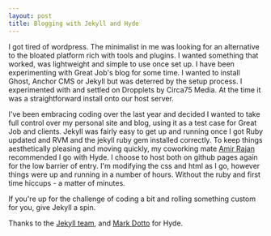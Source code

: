 ```yaml
---
layout: post
title: Blogging with Jekyll and Hyde
---
```


I got tired of wordpress.  The minimalist in me was looking for an alternative to the bloated platform rich with tools and plugins.  I wanted something that worked, was lightweight and simple to use once set up.  I have been experimenting with Great Job's blog for some time.  I wanted to install Ghost, Anchor CMS or Jekyll but was deterred by the setup process.  I experimented with and settled on Dropplets by Circa75 Media.  At the time it was a straightforward install onto our host server.

I've been embracing coding over the last year and decided I wanted to take full control over my personal site and blog, using it as a test case for Great Job and clients.  Jekyll was fairly easy to get up and running once I got Ruby updated and RVM and the jekyll ruby gem installed correctly.  To keep things aesthetically pleasing and moving quickly, my coworking mate <a href="http://www.amirrajan.net">Amir Rajan</a> recommended I go with Hyde.  I choose to host both on github pages again for the low barrier of entry.  I'm modifying the css and html as I go, however things were up and running in a number of hours.  Without the ruby and first time hiccups - a matter of minutes.

If you're up for the challenge of coding a bit and rolling something custom for you, give Jekyll a spin.

Thanks to the <a href="https://github.com/jekyll">Jekyll team</a>, and <a href="http://markdotto.com/">Mark Dotto</a> for Hyde.

